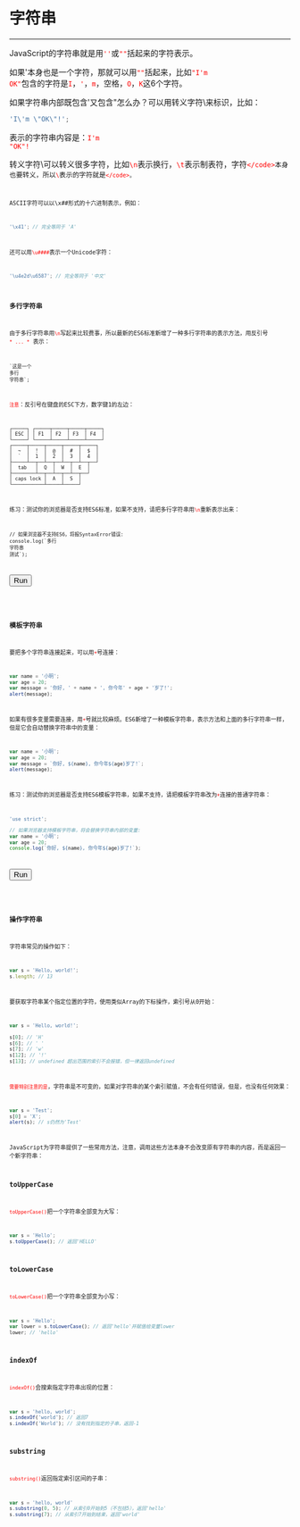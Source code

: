 <link rel="stylesheet" href="../../../static/css/button.css"/>
<link rel="stylesheet" href="../../../static/css/console.css"/>

# 字符串
---

JavaScript的字符串就是用<font color="red"><code>''</code></font>或<font color="red"><code>""</code></font>括起来的字符表示。

如果'本身也是一个字符，那就可以用<font color="red"><code>""</code></font>括起来，比如<font color="red"><code>"I'm OK"</code></font>包含的字符是<font color="red"><code>I</code></font>，<font color="red"><code>'</code></font>，<font color="red"><code>m</code></font>，空格，<font color="red"><code>O</code></font>，<font color="red"><code>K</code></font>这6个字符。

如果字符串内部既包含'又包含"怎么办？可以用转义字符\来标识，比如：

```javascript
'I\'m \"OK\"!';
```

表示的字符串内容是：<font color="red"><code>I'm "OK"!</code></font>

转义字符\可以转义很多字符，比如<font color="red"><code>\n</code></font>表示换行，<font color="red"><code>\t</code></font>表示制表符，字符<font color="red"><code>\</code></font>本身也要转义，所以<font color="red"><code>\\</code></font>表示的字符就是<font color="red"><code>\</code></font>。

ASCII字符可以以\x##形式的十六进制表示，例如：

```javascript
'\x41'; // 完全等同于 'A'
```

还可以用<font color="red"><code>\u####</code></font>表示一个Unicode字符：

```javascript
'\u4e2d\u6587'; // 完全等同于 '中文'
```

### 多行字符串
由于多行字符串用<font color="red"><code>\n</code></font>写起来比较费事，所以最新的ES6标准新增了一种多行字符串的表示方法，用反引号 <font color="red"><code>* ... *</code></font> 表示：

```
`这是一个
多行
字符串`;
```

<font color="red"><code>注意</code></font>：反引号在键盘的ESC下方，数字键1的左边：

```
┌─────┐ ┌─────┬─────┬─────┬─────┐
│ ESC │ │ F1  │ F2  │ F3  │ F4  │
└─────┘ └─────┴─────┴─────┴─────┘
┌─────┬─────┬─────┬─────┬─────┐
│  ~  │  !  │  @  │  #  │  $  │
│  `  │  1  │  2  │  3  │  4  │
├─────┴──┬──┴──┬──┴──┬──┴──┬──┘
│  tab   │  Q  │  W  │  E  │
├────────┴──┬──┴──┬──┴──┬──┘
│ caps lock │  A  │  S  │
└───────────┴─────┴─────┘
```

练习：测试你的浏览器是否支持ES6标准，如果不支持，请把多行字符串用<font color="red"><code>\n</code></font>重新表示出来：

```
// 如果浏览器不支持ES6，将报SyntaxError错误:
console.log(`多行
字符串
测试`);
```

<button class="run" onclick="(() => {
    const element = document.querySelector('p#multiLineString');
    try {
        // 如果浏览器不支持ES6，将报SyntaxError错误:
        console.log(`多行\n字符串\n测试`);
        element.classList.remove(['consoleError']);
        element.classList.add('consoleLog');
        element.removeAttribute('hidden');
        element.innerHTML = `<label class='consoleLog'>多行<br>字符串<br>测试</label>`;
    } catch (e) {
        element.classList.remove(['consoleLog']);
        element.classList.add('consoleError');
        element.removeAttribute('hidden');
        element.innerHTML = `<label class='consoleError'>${e}</label>`;
    }
})();">Run</button>
<p id="multiLineString" hidden></p>

### 模板字符串
要把多个字符串连接起来，可以用<font color="red"><code>+</code></font>号连接：

```javascript
var name = '小明';
var age = 20;
var message = '你好, ' + name + ', 你今年' + age + '岁了!';
alert(message);
```

如果有很多变量需要连接，用<font color="red"><code>+</code></font>号就比较麻烦。ES6新增了一种模板字符串，表示方法和上面的多行字符串一样，但是它会自动替换字符串中的变量：

```javascript
var name = '小明';
var age = 20;
var message = `你好, ${name}, 你今年${age}岁了!`;
alert(message);
```

练习：测试你的浏览器是否支持ES6模板字符串，如果不支持，请把模板字符串改为<font color="red"><code>+</code></font>连接的普通字符串：

```javascript
'use strict';

// 如果浏览器支持模板字符串，将会替换字符串内部的变量:
var name = '小明';
var age = 20;
console.log(`你好, ${name}, 你今年${age}岁了!`);
```

<button class="run" onclick="(() => {
    const element = document.querySelector('p#templateString');
    try {
        'use strict';
        // 如果浏览器支持模板字符串，将会替换字符串内部的变量:
        var name = '小明';
        var age = 20;
        console.log(`你好, ${name}, 你今年${age}岁了!`);
        element.classList.remove(['consoleError']);
        element.classList.add('consoleLog');
        element.removeAttribute('hidden');
        element.innerHTML = `<label class='consoleLog'>你好, 小明, 你今年20岁了!</label>`;
    } catch (e) {
        element.classList.remove(['consoleLog']);
        element.classList.add('consoleError');
        element.removeAttribute('hidden');
        element.innerHTML = `<label class='consoleError'>${e}</label>`;
    }
})();">Run</button>
<p id="templateString" hidden></p>

### 操作字符串
字符串常见的操作如下：

```javascript
var s = 'Hello, world!';
s.length; // 13
```

要获取字符串某个指定位置的字符，使用类似Array的下标操作，索引号从0开始：

```javascript
var s = 'Hello, world!';

s[0]; // 'H'
s[6]; // ' '
s[7]; // 'w'
s[12]; // '!'
s[13]; // undefined 超出范围的索引不会报错，但一律返回undefined
```

<font color="red"><code>需要特别注意的是</code></font>，字符串是不可变的，如果对字符串的某个索引赋值，不会有任何错误，但是，也没有任何效果：

```javascript
var s = 'Test';
s[0] = 'X';
alert(s); // s仍然为'Test'
```

JavaScript为字符串提供了一些常用方法，注意，调用这些方法本身不会改变原有字符串的内容，而是返回一个新字符串：

### toUpperCase
<font color="red"><code>toUpperCase()</code></font>把一个字符串全部变为大写：

```javascript
var s = 'Hello';
s.toUpperCase(); // 返回'HELLO'
```

### toLowerCase
<font color="red"><code>toLowerCase()</code></font>把一个字符串全部变为小写：

```javascript
var s = 'Hello';
var lower = s.toLowerCase(); // 返回'hello'并赋值给变量lower
lower; // 'hello'
```

### indexOf
<font color="red"><code>indexOf()</code></font>会搜索指定字符串出现的位置：

```javascript
var s = 'hello, world';
s.indexOf('world'); // 返回7
s.indexOf('World'); // 没有找到指定的子串，返回-1
```

### substring
<font color="red"><code>substring()</code></font>返回指定索引区间的子串：

```javascript
var s = 'hello, world'
s.substring(0, 5); // 从索引0开始到5（不包括5），返回'hello'
s.substring(7); // 从索引7开始到结束，返回'world'
```
